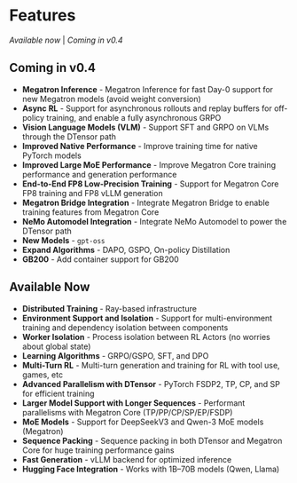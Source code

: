 # Features

_Available now_ | _Coming in v0.4_

## Coming in v0.4

- **Megatron Inference** - Megatron Inference for fast Day-0 support for new Megatron models (avoid weight conversion)
- **Async RL** - Support for asynchronous rollouts and replay buffers for off-policy training, and enable a fully asynchronous GRPO
- **Vision Language Models (VLM)** - Support SFT and GRPO on VLMs through the DTensor path
- **Improved Native Performance** - Improve training time for native PyTorch models
- **Improved Large MoE Performance** - Improve Megatron Core training performance and generation performance
- **End-to-End FP8 Low-Precision Training** - Support for Megatron Core FP8 training and FP8 vLLM generation
- **Megatron Bridge Integration** - Integrate Megatron Bridge to enable training features from Megatron Core
- **NeMo Automodel Integration** - Integrate NeMo Automodel to power the DTensor path
- **New Models** - `gpt-oss`
- **Expand Algorithms** - DAPO, GSPO, On-policy Distillation
- **GB200** - Add container support for GB200

## Available Now

- **Distributed Training** - Ray-based infrastructure
- **Environment Support and Isolation** - Support for multi-environment training and dependency isolation between components
- **Worker Isolation** - Process isolation between RL Actors (no worries about global state)
- **Learning Algorithms** - GRPO/GSPO, SFT, and DPO
- **Multi-Turn RL** - Multi-turn generation and training for RL with tool use, games, etc
- **Advanced Parallelism with DTensor** - PyTorch FSDP2, TP, CP, and SP for efficient training
- **Larger Model Support with Longer Sequences** - Performant parallelisms with Megatron Core (TP/PP/CP/SP/EP/FSDP)
- **MoE Models** - Support for DeepSeekV3 and Qwen-3 MoE models (Megatron)
- **Sequence Packing** - Sequence packing in both DTensor and Megatron Core for huge training performance gains
- **Fast Generation** - vLLM backend for optimized inference
- **Hugging Face Integration** - Works with 1B–70B models (Qwen, Llama)

